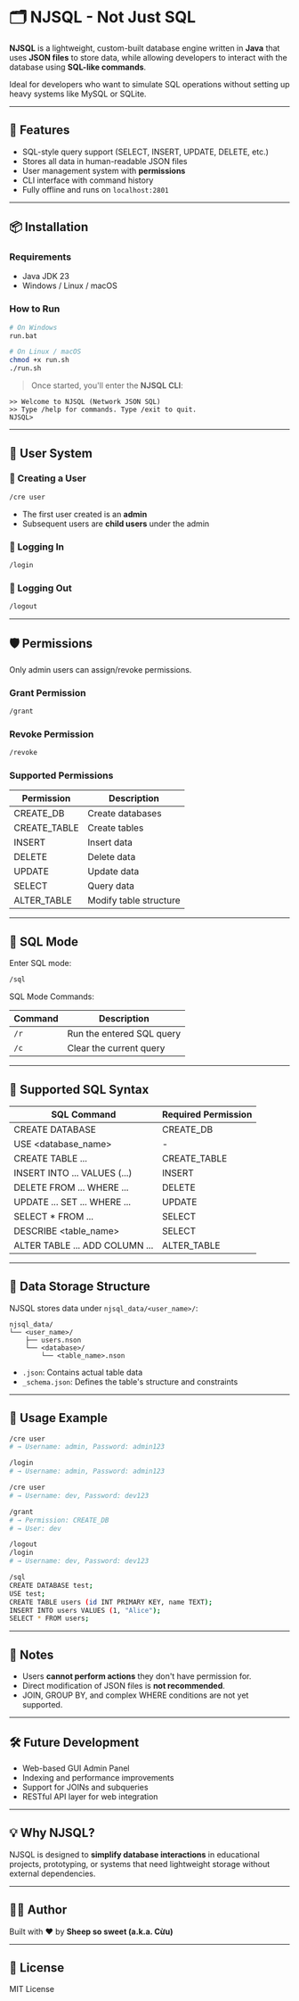 # 🗂️ NJSQL - Not Just SQL

**NJSQL** is a lightweight, custom-built database engine written in **Java** that uses **JSON files** to store data, while allowing developers to interact with the database using **SQL-like commands**.

Ideal for developers who want to simulate SQL operations without setting up heavy systems like MySQL or SQLite.

---

## 🚀 Features

- SQL-style query support (SELECT, INSERT, UPDATE, DELETE, etc.)
- Stores all data in human-readable JSON files
- User management system with **permissions**
- CLI interface with command history
- Fully offline and runs on `localhost:2801`

---

## 📦 Installation

### Requirements
- Java JDK 23
- Windows / Linux / macOS

### How to Run
```bash
# On Windows
run.bat

# On Linux / macOS
chmod +x run.sh
./run.sh
```

> Once started, you'll enter the **NJSQL CLI**:
```
>> Welcome to NJSQL (Network JSON SQL)
>> Type /help for commands. Type /exit to quit.
NJSQL>
```

---

## 🔐 User System

### 👤 Creating a User
```bash
/cre user
```
- The first user created is an **admin**
- Subsequent users are **child users** under the admin

### 🔑 Logging In
```bash
/login
```

### 🚪 Logging Out
```bash
/logout
```

---

## 🛡️ Permissions

Only admin users can assign/revoke permissions.

### Grant Permission
```bash
/grant
```

### Revoke Permission
```bash
/revoke
```

### Supported Permissions

| Permission     | Description                |
|----------------|----------------------------|
| CREATE_DB      | Create databases           |
| CREATE_TABLE   | Create tables              |
| INSERT         | Insert data                |
| DELETE         | Delete data                |
| UPDATE         | Update data                |
| SELECT         | Query data                 |
| ALTER_TABLE    | Modify table structure     |

---

## 🧠 SQL Mode

Enter SQL mode:
```bash
/sql
```

SQL Mode Commands:

| Command | Description                  |
|---------|------------------------------|
| `/r`    | Run the entered SQL query    |
| `/c`    | Clear the current query      |

---

## 📘 Supported SQL Syntax

| SQL Command                       | Required Permission |
|----------------------------------|---------------------|
| CREATE DATABASE <name>           | CREATE_DB           |
| USE <database_name>              | -                   |
| CREATE TABLE ...                 | CREATE_TABLE        |
| INSERT INTO ... VALUES (...)     | INSERT              |
| DELETE FROM ... WHERE ...        | DELETE              |
| UPDATE ... SET ... WHERE ...     | UPDATE              |
| SELECT * FROM ...                | SELECT              |
| DESCRIBE <table_name>            | SELECT              |
| ALTER TABLE ... ADD COLUMN ...   | ALTER_TABLE         |

---

## 📂 Data Storage Structure

NJSQL stores data under `njsql_data/<user_name>/`:

```
njsql_data/
└── <user_name>/
    ├── users.nson
    └── <database>/
        └── <table_name>.nson
```

- `.json`: Contains actual table data
- `_schema.json`: Defines the table's structure and constraints

---

## 🧪 Usage Example

```bash
/cre user
# → Username: admin, Password: admin123

/login
# → Username: admin, Password: admin123

/cre user
# → Username: dev, Password: dev123

/grant
# → Permission: CREATE_DB
# → User: dev

/logout
/login
# → Username: dev, Password: dev123

/sql
CREATE DATABASE test;
USE test;
CREATE TABLE users (id INT PRIMARY KEY, name TEXT);
INSERT INTO users VALUES (1, "Alice");
SELECT * FROM users;
```

---

## 📝 Notes

- Users **cannot perform actions** they don't have permission for.
- Direct modification of JSON files is **not recommended**.
- JOIN, GROUP BY, and complex WHERE conditions are not yet supported.

---

## 🛠️ Future Development

- Web-based GUI Admin Panel
- Indexing and performance improvements
- Support for JOINs and subqueries
- RESTful API layer for web integration

---

## 💡 Why NJSQL?

NJSQL is designed to **simplify database interactions** in educational projects, prototyping, or systems that need lightweight storage without external dependencies.

---

## 👨‍💻 Author

Built with ❤️ by **Sheep so sweet (a.k.a. Cừu)**

---

## 📜 License

MIT License
